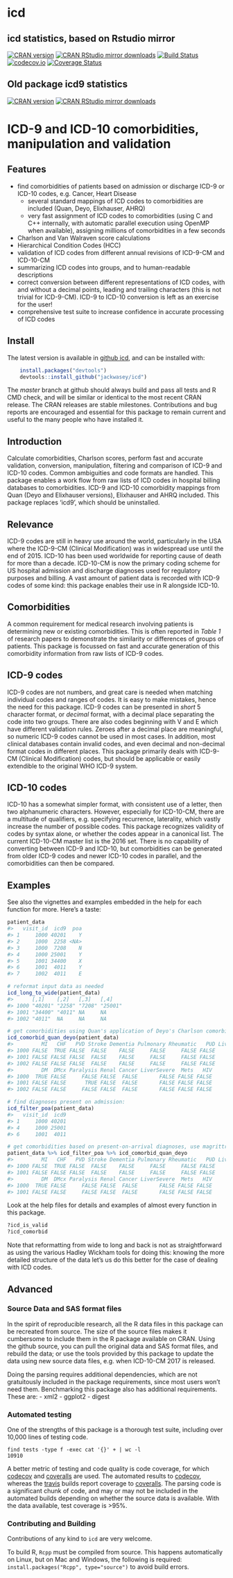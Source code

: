 <!--
Copyright (C) 2014 - 2018  Jack O. Wasey

This file is part of icd.

icd is free software: you can redistribute it and/or modify
it under the terms of the GNU General Public License as published by
the Free Software Foundation, either version 3 of the License, or
(at your option) any later version.

icd is distributed in the hope that it will be useful,
but WITHOUT ANY WARRANTY; without even the implied warranty of
MERCHANTABILITY or FITNESS FOR A PARTICULAR PURPOSE. See the
GNU General Public License for more details.

You should have received a copy of the GNU General Public License
along with icd. If not, see <http:#www.gnu.org/licenses/>.
-->
<!-- README.md is generated from README.Rmd. Please edit that file and render with 
rmarkdown::render("README.Rmd")
-->
icd
===

icd statistics, based on Rstudio mirror
---------------------------------------

[![CRAN
version](https://www.r-pkg.org/badges/version/icd)](https://cran.r-project.org/package=icd)
[![CRAN RStudio mirror
downloads](https://cranlogs.r-pkg.org/badges/icd)](https://cran.r-project.org/package=icd)
[![Build
Status](https://travis-ci.org/jackwasey/icd.svg?branch=master)](https://travis-ci.org/jackwasey/icd)
[![codecov.io](https://codecov.io/github/jackwasey/icd/coverage.svg?branch=master)](https://codecov.io/github/jackwasey/icd?branch=master)
[![Coverage
Status](https://coveralls.io/repos/github/jackwasey/icd/badge.svg?branch=master)](https://coveralls.io/github/jackwasey/icd?branch=master)

Old package icd9 statistics
---------------------------

[![CRAN
version](https://www.r-pkg.org/badges/version/icd9)](https://cran.r-project.org/package=icd9)
[![CRAN RStudio mirror
downloads](https://cranlogs.r-pkg.org/badges/icd9)](https://cran.r-project.org/package=icd9)

ICD-9 and ICD-10 comorbidities, manipulation and validation
===========================================================

Features
--------

-   find comorbidities of patients based on admission or discharge ICD-9
    or ICD-10 codes, e.g. Cancer, Heart Disease
    -   several standard mappings of ICD codes to comorbidities are
        included (Quan, Deyo, Elixhauser, AHRQ)
    -   very fast assignment of ICD codes to comorbidities (using C and
        C++ internally, with automatic parallel execution using OpenMP
        when available), assigning millions of comorbidities in a few
        seconds
-   Charlson and Van Walraven score calculations
-   Hierarchical Condition Codes (HCC)
-   validation of ICD codes from different annual revisions of ICD-9-CM
    and ICD-10-CM
-   summarizing ICD codes into groups, and to human-readable
    descriptions
-   correct conversion between different representations of ICD codes,
    with and without a decimal points, leading and trailing characters
    (this is not trivial for ICD-9-CM). ICD-9 to ICD-10 conversion is
    left as an exercise for the user!
-   comprehensive test suite to increase confidence in accurate
    processing of ICD codes

Install
-------

The latest version is available in [github
icd](https://github.com/jackwasey/icd), and can be installed with:

``` r
    install.packages("devtools")
    devtools::install_github("jackwasey/icd")
```

The *master* branch at github should always build and pass all tests and
R CMD check, and will be similar or identical to the most recent CRAN
release. The CRAN releases are stable milestones. Contributions and bug
reports are encouraged and essential for this package to remain current
and useful to the many people who have installed it.

Introduction
------------

Calculate comorbidities, Charlson scores, perform fast and accurate
validation, conversion, manipulation, filtering and comparison of ICD-9
and ICD-10 codes. Common ambiguities and code formats are handled. This
package enables a work flow from raw lists of ICD codes in hospital
billing databases to comorbidities. ICD-9 and ICD-10 comorbidity
mappings from Quan (Deyo and Elixhauser versions), Elixhauser and AHRQ
included. This package replaces ‘icd9’, which should be uninstalled.

Relevance
---------

ICD-9 codes are still in heavy use around the world, particularly in the
USA where the ICD-9-CM (Clinical Modification) was in widespread use
until the end of 2015. ICD-10 has been used worldwide for reporting
cause of death for more than a decade. ICD-10-CM is now the primary
coding scheme for US hospital admission and discharge diagnoses used for
regulatory purposes and billing. A vast amount of patient data is
recorded with ICD-9 codes of some kind: this package enables their use
in R alongside ICD-10.

Comorbidities
-------------

A common requirement for medical research involving patients is
determining new or existing comorbidities. This is often reported in
*Table 1* of research papers to demonstrate the similarity or
differences of groups of patients. This package is focussed on fast and
accurate generation of this comorbidity information from raw lists of
ICD-9 codes.

ICD-9 codes
-----------

ICD-9 codes are not numbers, and great care is needed when matching
individual codes and ranges of codes. It is easy to make mistakes, hence
the need for this package. ICD-9 codes can be presented in *short* 5
character format, or *decimal* format, with a decimal place separating
the code into two groups. There are also codes beginning with V and E
which have different validation rules. Zeroes after a decimal place are
meaningful, so numeric ICD-9 codes cannot be used in most cases. In
addition, most clinical databases contain invalid codes, and even
decimal and non-decimal format codes in different places. This package
primarily deals with ICD-9-CM (Clinical Modification) codes, but should
be applicable or easily extendible to the original WHO ICD-9 system.

ICD-10 codes
------------

ICD-10 has a somewhat simpler format, with consistent use of a letter,
then two alphanumeric characters. However, especially for ICD-10-CM,
there are a multitude of qualifiers, e.g. specifying recurrence,
laterality, which vastly increase the number of possible codes. This
package recognizes validity of codes by syntax alone, or whether the
codes appear in a canonical list. The current ICD-10-CM master list is
the 2016 set. There is no capability of converting between ICD-9 and
ICD-10, but comorbidities can be generated from older ICD-9 codes and
newer ICD-10 codes in parallel, and the comorbidities can then be
compared.

Examples
--------

See also the vignettes and examples embedded in the help for each
function for more. Here’s a taste:

``` r
patient_data
#>   visit_id  icd9  poa
#> 1     1000 40201    Y
#> 2     1000  2258 <NA>
#> 3     1000  7208    N
#> 4     1000 25001    Y
#> 5     1001 34400    X
#> 6     1001  4011    Y
#> 7     1002  4011    E

# reformat input data as needed
icd_long_to_wide(patient_data)
#>      [,1]    [,2]   [,3]   [,4]   
#> 1000 "40201" "2258" "7208" "25001"
#> 1001 "34400" "4011" NA     NA     
#> 1002 "4011"  NA     NA     NA

# get comorbidities using Quan's application of Deyo's Charlson comorbidity groups
icd_comorbid_quan_deyo(patient_data)
#>         MI   CHF   PVD Stroke Dementia Pulmonary Rheumatic   PUD LiverMild
#> 1000 FALSE  TRUE FALSE  FALSE    FALSE     FALSE     FALSE FALSE     FALSE
#> 1001 FALSE FALSE FALSE  FALSE    FALSE     FALSE     FALSE FALSE     FALSE
#> 1002 FALSE FALSE FALSE  FALSE    FALSE     FALSE     FALSE FALSE     FALSE
#>         DM  DMcx Paralysis Renal Cancer LiverSevere  Mets   HIV
#> 1000  TRUE FALSE     FALSE FALSE  FALSE       FALSE FALSE FALSE
#> 1001 FALSE FALSE      TRUE FALSE  FALSE       FALSE FALSE FALSE
#> 1002 FALSE FALSE     FALSE FALSE  FALSE       FALSE FALSE FALSE

# find diagnoses present on admission:
icd_filter_poa(patient_data)
#>   visit_id  icd9
#> 1     1000 40201
#> 4     1000 25001
#> 6     1001  4011

# get comorbidities based on present-on-arrival diagnoses, use magrittr to flow the data
patient_data %>% icd_filter_poa %>% icd_comorbid_quan_deyo
#>         MI   CHF   PVD Stroke Dementia Pulmonary Rheumatic   PUD LiverMild
#> 1000 FALSE  TRUE FALSE  FALSE    FALSE     FALSE     FALSE FALSE     FALSE
#> 1001 FALSE FALSE FALSE  FALSE    FALSE     FALSE     FALSE FALSE     FALSE
#>         DM  DMcx Paralysis Renal Cancer LiverSevere  Mets   HIV
#> 1000  TRUE FALSE     FALSE FALSE  FALSE       FALSE FALSE FALSE
#> 1001 FALSE FALSE     FALSE FALSE  FALSE       FALSE FALSE FALSE
```

Look at the help files for details and examples of almost every function
in this package.

``` r
?icd_is_valid
?icd_comorbid
```

Note that reformatting from wide to long and back is not as
straightforward as using the various Hadley Wickham tools for doing
this: knowing the more detailed structure of the data let’s us do this
better for the case of dealing with ICD codes.

Advanced
--------

### Source Data and SAS format files

In the spirit of reproducible research, all the R data files in this
package can be recreated from source. The size of the source files makes
it cumbersome to include them in the R package available on CRAN. Using
the github source, you can pull the original data and SAS format files,
and rebuild the data; or use the tools provided by this package to
update the data using new source data files, e.g. when ICD-10-CM 2017 is
released.

Doing the parsing requires additional dependencies, which are not
gratuitously included in the package requirements, since most users
won’t need them. Benchmarking this package also has additional
requirements. These are: - xml2 - ggplot2 - digest

### Automated testing

One of the strengths of this package is a thorough test suite, including
over 10,000 lines of testing code.

    find tests -type f -exec cat '{}' + | wc -l
    10910

A better metric of testing and code quality is code coverage, for which
[codecov](https://codecov.io/github/jackwasey/icd) and
[coveralls](https://coveralls.io/github/jackwasey/icd) are used. The
automated results to [codecov](https://codecov.io/github/jackwasey/icd),
whereas the [travis](https://travis-ci.org/jackwasey/icd) builds report
coverage to [coveralls](https://coveralls.io/github/jackwasey/icd). The
parsing code is a significant chunk of code, and may or may not be
included in the automated builds depending on whether the source data is
available. With the data available, test coverage is &gt;95%.

### Contributing and Building

Contributions of any kind to `icd` are very welcome.

To build R, `Rcpp` must be compiled from source. This happens
automatically on Linux, but on Mac and Windows, the following is
required: `install.packages("Rcpp", type="source")` to avoid build
errors.
